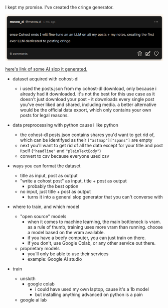 I kept my promise. I've created the cringe generator.

!["once Cohost ends I will fine-tune an an LLM on all my posts + my notes, creating the first ever LLM dedicated to posting cringe"](/assets/images/post-images/cringe-llm.png)

[here's link of some AI slop it generated.](/secret/ai-slop.md)

- dataset acquired with cohost-dl
  - i used the posts.json from my cohost-dl download, only because i already had it downloaded. it's not the best for this use case as it doesn't just download your post - it downloads every single post you've ever liked and shared, including media. a better alternative would be the official data export, which only contains your own posts for legal reasons.

- data preprocessing with python cause i like python
  - the cohost-dl posts.json contains shares you'd want to get rid of, which can be identifyed as their `["astmap"]["spans"]` are empty
  - next you'll want to get rid of all the data except for your title and post itself (`"headline"` and `"plainTextBody"`)
  - convert to csv because everyone used csv

- ways you can format the dataset
  - title as input, post as output
  - "write a cohost post" as input, title + post as output
    - probably the best option
  - no input, just title + post as output
    - turns it into a general slop generator that you can't converse with

- where to train, and which model
  - "open source" models
    - when it comes to machine learning, the main bottleneck is vram. as a rule of thumb, training uses more vram than running. choose a model based on the vram available.
    - if you have a beefy computer, you can just train on there.
    - if you don't, use Google Colab, or any other service out there.
  - proprietary models
    - you'll only be able to use their services
    - example: Google AI studio

- train
  - unsloth
    - google colab
      - i could have used my own laptop, cause it's a 1b model
      - but installing anything advanced on python is a pain
  - google ai lab
